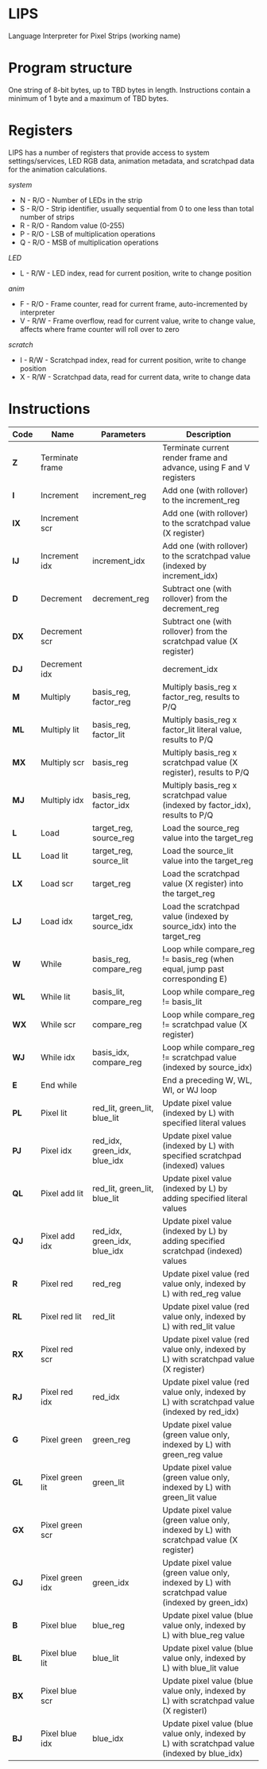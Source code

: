 # LIPS
Language Interpreter for Pixel Strips (working name)

# Program structure

One string of 8-bit bytes, up to TBD bytes in length. Instructions contain a minimum of 1 byte and a maximum of TBD bytes.

# Registers

LIPS has a number of registers that provide access to system settings/services, LED RGB data, animation metadata, and scratchpad data for the animation calculations.

_system_

* N - R/O - Number of LEDs in the strip
* S - R/O - Strip identifier, usually sequential from 0 to one less than total number of strips
* R - R/O - Random value (0-255)
* P - R/O - LSB of multiplication operations
* Q - R/O - MSB of multiplication operations

_LED_

* L - R/W - LED index, read for current position, write to change position

_anim_

* F - R/O - Frame counter, read for current frame, auto-incremented by interpreter
* V - R/W - Frame overflow, read for current value, write to change value, affects where frame counter will roll over to zero

_scratch_

* I - R/W - Scratchpad index, read for current position, write to change position
* X - R/W - Scratchpad data, read for current data, write to change data

# Instructions

Code | Name | Parameters | Description
---- | ---- | ---------- | -----------
**Z**  | Terminate frame | | Terminate current render frame and advance, using F and V registers
**I**  | Increment | increment_reg | Add one (with rollover) to the increment_reg
**IX** | Increment scr | | Add one (with rollover) to the scratchpad value (X register)
**IJ** | Increment idx | increment_idx | Add one (with rollover) to the scratchpad value (indexed by increment_idx)
**D**  | Decrement | decrement_reg | Subtract one (with rollover) from the decrement_reg
**DX** | Decrement scr | | Subtract one (with rollover) from the scratchpad value (X register)
**DJ** | Decrement idx | | decrement_idx | Subtract one (with rollover) from the scratchpad value (indexed by decrement_idx)
**M**  | Multiply | basis_reg, factor_reg | Multiply basis_reg x factor_reg, results to P/Q
**ML** | Multiply lit | basis_reg, factor_lit | Multiply basis_reg x factor_lit literal value, results to P/Q
**MX** | Multiply scr | basis_reg | Multiply basis_reg x scratchpad value (X register), results to P/Q
**MJ** | Multiply idx | basis_reg, factor_idx | Multiply basis_reg x scratchpad value (indexed by factor_idx), results to P/Q
**L**  | Load | target_reg, source_reg | Load the source_reg value into the target_reg
**LL** | Load lit | target_reg, source_lit | Load the source_lit value into the target_reg
**LX** | Load scr | target_reg | Load the scratchpad value (X register) into the target_reg
**LJ** | Load idx | target_reg, source_idx | Load the scratchpad value (indexed by source_idx) into the target_reg
**W**  | While | basis_reg, compare_reg | Loop while compare_reg != basis_reg (when equal, jump past corresponding E)
**WL** | While lit | basis_lit, compare_reg | Loop while compare_reg != basis_lit
**WX** | While scr | compare_reg | Loop while compare_reg != scratchpad value (X register)
**WJ** | While idx | basis_idx, compare_reg | Loop while compare_reg != scratchpad value (indexed by source_idx)
**E**  | End while | | End a preceding W, WL, WI, or WJ loop
**PL** | Pixel lit | red_lit, green_lit, blue_lit | Update pixel value (indexed by L) with specified literal values
**PJ** | Pixel idx | red_idx, green_idx, blue_idx | Update pixel value (indexed by L) with specified scratchpad (indexed) values
**QL** | Pixel add lit | red_lit, green_lit, blue_lit | Update pixel value (indexed by L) by adding specified literal values
**QJ** | Pixel add idx | red_idx, green_idx, blue_idx | Update pixel value (indexed by L) by adding specified scratchpad (indexed) values
**R**  | Pixel red | red_reg | Update pixel value (red value only, indexed by L) with red_reg value
**RL** | Pixel red lit | red_lit | Update pixel value (red value only, indexed by L) with red_lit value
**RX** | Pixel red scr | | Update pixel value (red value only, indexed by L) with scratchpad value (X register)
**RJ** | Pixel red idx | red_idx | Update pixel value (red value only, indexed by L) with scratchpad value (indexed by red_idx)
**G**  | Pixel green | green_reg | Update pixel value (green value only, indexed by L) with green_reg value
**GL** | Pixel green lit | green_lit | Update pixel value (green value only, indexed by L) with green_lit value
**GX** | Pixel green scr | | Update pixel value (green value only, indexed by L) with scratchpad value (X register)
**GJ** | Pixel green idx | green_idx | Update pixel value (green value only, indexed by L) with scratchpad value (indexed by green_idx)
**B**  | Pixel blue | blue_reg | Update pixel value (blue value only, indexed by L) with blue_reg value
**BL** | Pixel blue lit | blue_lit | Update pixel value (blue value only, indexed by L) with blue_lit value
**BX** | Pixel blue scr | | Update pixel value (blue value only, indexed by L) with scratchpad value (X registerI)
**BJ** | Pixel blue idx | blue_idx | Update pixel value (blue value only, indexed by L) with scratchpad value (indexed by blue_idx)

